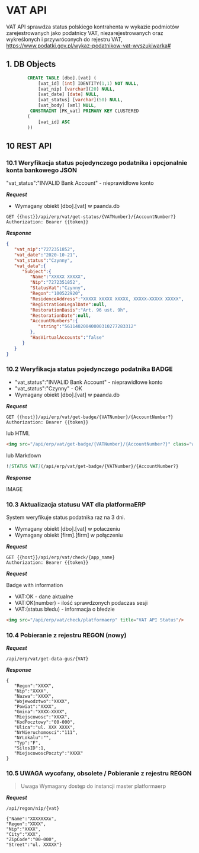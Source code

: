 # VAT API

VAT API sprawdza status polskiego kontrahenta w wykazie podmiotów zarejestrowanych jako podatnicy VAT, niezarejestrowanych oraz wykreślonych i przywróconych do rejestru VAT, https://www.podatki.gov.pl/wykaz-podatnikow-vat-wyszukiwarka#

## 1. DB Objects 

```sql
        CREATE TABLE [dbo].[vat] (
        	[vat_id] [int] IDENTITY(1,1) NOT NULL,
        	[vat_nip] [varchar](20) NULL,
        	[vat_date] [date] NULL,
        	[vat_status] [varchar](50) NULL,
        	[vat_body] [xml] NULL,
         CONSTRAINT [PK_vat] PRIMARY KEY CLUSTERED 
        (
        	[vat_id] ASC
        ))
```

## 10 REST API

### 10.1 Weryfikacja status pojedynczego podatnika i opcjonalnie konta bankowego JSON

 "vat_status":"INVALID Bank Account" - nieprawidłowe konto

***Request***

- Wymagany obiekt [dbo].[vat] w paanda.db

```http
GET {{host}}/api/erp/vat/get-status/{VATNumber}/{AccountNumber?}
Authorization: Bearer {{token}}
```

***Response***

```json
{
   "vat_nip":"7272351852",
   "vat_date":"2020-10-21",
   "vat_status":"Czynny",
   "vat_data":{
      "Subject":{
         "Name":"XXXXX XXXXX",
         "Nip":"7272351852",
         "StatusVat":"Czynny",
         "Regon":"100522920",
         "ResidenceAddress":"XXXXX XXXXX XXXXX, XXXXX-XXXXX XXXXX",
         "RegistrationLegalDate":null,
         "RestorationBasis":"Art. 96 ust. 9h",
         "RestorationDate":null,
         "AccountNumbers":{
            "string":"56114020040000310277283312"
         },
         "HasVirtualAccounts":"false"
      }
   }
}
```

### 10.2 Weryfikacja status pojedynczego podatnika BADGE

- "vat_status":"INVALID Bank Account" - nieprawidłowe konto
- "vat_status":"Czynny" - OK
- Wymagany obiekt [dbo].[vat] w paanda.db

***Request***


```http
GET {{host}}/api/erp/vat/get-badge/{VATNumber}/{AccountNumber?}
Authorization: Bearer {{token}}
```

lub HTML

```html
<img src="/api/erp/vat/get-badge/{VATNumber}/{AccountNumber?}" class="w3-image"  alt="STATUS VAT">
```


lub Markdown

```md
![STATUS VAT](/api/erp/vat/get-badge/{VATNumber}/{AccountNumber?}
```

***Response***

IMAGE


### 10.3 Aktualizacja statusu VAT dla platformaERP

System weryfikuje status podatnika raz na 3 dni.

- Wymagany obiekt [dbo].[vat] w połaczeniu
- Wymagany obiekt [firm].[firm]  w połączeniu

***Request***

```http
GET {{host}}/api/erp/vat/check/{app_name}
Authorization: Bearer {{token}}
```

***Request***

Badge with information

- VAT:OK - dane aktualne
- VAT:OK(number) - ilość sprawdzonych podaczas sesji
- VAT:(status błedu) - informacja o błedzie


```html
<img src="/api/erp/vat/check/platformaerp" title="VAT API Status"/>
```


### 10.4 Pobieranie z rejestru REGON (nowy)

***Request***

```http
/api/erp/vat/get-data-gus/{VAT}
```

***Response***

```
{
   "Regon":"XXXX",
   "Nip":"XXXX",
   "Nazwa":"XXXX",
   "Wojewodztwo":"XXXX",
   "Powiat":"XXXX",
   "Gmina":"XXXX-XXXX",
   "Miejscowosc":"XXXX",
   "KodPocztowy":"00-000",
   "Ulica":"ul. XXX XXXX",
   "NrNieruchomosci":"111",
   "NrLokalu":"",
   "Typ":"F",
   "SilosID":1,
   "MiejscowoscPoczty":"XXXX"
}
```

### 10.5 UWAGA wycofany, obsolete  / Pobieranie z rejestru REGON 

>  Uwaga Wymagany dostęp do instancji master platformaerp 

***Request***

```http
/api/regon/nip/{vat}
```

```
{"Name":"XXXXXXXx",
"Regon":"XXXX",
"Nip":"XXXX",
"City":"XXX",
"ZipCode":"00-000",
"Street":"ul. XXXXX"}
```


